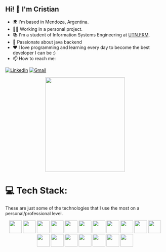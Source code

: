 ## Hi! 👋 I'm Cristian

- 🌍  I'm based in Mendoza, Argentina.
- 👨‍💻 Working in a personal project.
- 📚 I'm a student of Information Systems Engineering at [UTN.FRM](https://www4.frm.utn.edu.ar/).
- 🌱 Passionate about java backend
- :heart: I love programming and learning every day to become the best developer I can be :)
- 📫 How to reach me:    

[![LinkedIn](https://img.shields.io/badge/linkedin-%230077B5.svg?style=for-the-badge&logo=linkedin&logoColor=white)](https://www.linkedin.com/in/crosaless/)
[![Gmail](https://img.shields.io/badge/Gmail-D14836?style=for-the-badge&logo=gmail&logoColor=white)](mailto:cristiannrosales12@gmail.com)

<div align="center"><img width="250px" height="300px" src="https://media.giphy.com/media/5eLDrEaRGHegx2FeF2/giphy.gif" /></div>


# 💻 Tech Stack:
<p align= "left">
  These are just some of the technologies that I use the most on a personal/professional level.
</p>

<p align="center">
  <img loading="lazy" src="https://upload.wikimedia.org/wikipedia/commons/thumb/1/18/ISO_C%2B%2B_Logo.svg/459px-ISO_C%2B%2B_Logo.svg.png" 
  height="40">
  <img loading="lazy" src="https://cdn-icons-png.flaticon.com/256/226/226777.png" 
  height="40">
  <img loading="lazy" src="https://miro.medium.com/max/300/1*J9d-VtiLfN9APIQgWTP9ow.png"
  height="40">
  <img loading="lazy" src="https://cdn.worldvectorlogo.com/logos/bootstrap-5-1.svg" 
  height="40">
  <img loading="lazy" src="https://icon.icepanel.io/Technology/svg/GitHub-Actions.svg" 
  height="40">
  <img loading="lazy" src="https://upload.wikimedia.org/wikipedia/commons/thumb/e/e9/Notion-logo.svg/150px-Notion-logo.svg.png" 
  height="40">
  <img loading="lazy" src="https://upload.wikimedia.org/wikipedia/en/thumb/d/dd/MySQL_logo.svg/150px-MySQL_logo.svg.png" 
  height="40">
  <img loading="lazy" src="https://cdn.worldvectorlogo.com/logos/mariadb.svg" 
  height="40">
  <img loading="lazy" src="https://cdn.worldvectorlogo.com/logos/mongodb-icon-1.svg" 
  height="40">
  <img loading="lazy" src="https://upload.wikimedia.org/wikipedia/commons/thumb/9/99/Unofficial_JavaScript_logo_2.svg/480px-Unofficial_JavaScript_logo_2.svg.png" 
  height="40">
  <img loading="lazy" src="https://upload.wikimedia.org/wikipedia/commons/thumb/4/4c/Typescript_logo_2020.svg/1200px-Typescript_logo_2020.svg.png" 
  height="40">
  <img loading="lazy" src="https://pluspng.com/img-png/nodejs-logo-png-node-js-development-296.png" 
  height="40">
  <img loading="lazy" src="https://upload.wikimedia.org/wikipedia/commons/c/c2/Postman_%28software%29.png?20211024200826" 
  height="40">
  <img loading="lazy" src="https://upload.wikimedia.org/wikipedia/commons/thumb/6/61/HTML5_logo_and_wordmark.svg/512px-HTML5_logo_and_wordmark.svg.png" 
  height="40">
  <img loading="lazy" src="https://upload.wikimedia.org/wikipedia/commons/thumb/d/d5/CSS3_logo_and_wordmark.svg/1200px-CSS3_logo_and_wordmark.svg.png" 
  height="40">
  <img loading="lazy" src="https://upload.wikimedia.org/wikipedia/commons/thumb/a/a7/React-icon.svg/768px-React-icon.svg.png" 
  height="40">
  <img loading="lazy" src="https://upload.wikimedia.org/wikipedia/commons/thumb/c/c3/Python-logo-notext.svg/172px-Python-logo-notext.svg.png" 
  height="40">
  <img loading="lazy" src="https://miro.medium.com/max/650/1*zzvdRmHGGXONZpuQ2FeqsQ.png" 
  height="40">
</p>

<!-- Proudly created with GPRM ( https://gprm.itsvg.in ) -->

